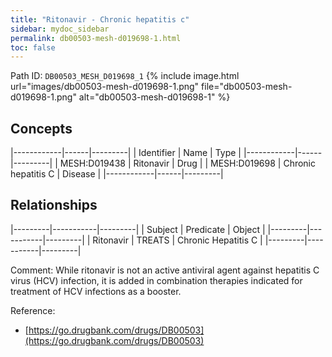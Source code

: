 ```yaml
---
title: "Ritonavir - Chronic hepatitis c"
sidebar: mydoc_sidebar
permalink: db00503-mesh-d019698-1.html
toc: false 
---
```



Path ID: `DB00503_MESH_D019698_1`
{% include image.html url="images/db00503-mesh-d019698-1.png" file="db00503-mesh-d019698-1.png" alt="db00503-mesh-d019698-1" %}

## Concepts

|------------|------|---------|
| Identifier | Name | Type    |
|------------|------|---------|
| MESH:D019438 | Ritonavir | Drug |
| MESH:D019698 | Chronic hepatitis C | Disease |
|------------|------|---------|

## Relationships

|---------|-----------|---------|
| Subject | Predicate | Object  |
|---------|-----------|---------|
| Ritonavir | TREATS | Chronic Hepatitis C |
|---------|-----------|---------|

Comment: While ritonavir is not an active antiviral agent against hepatitis C virus (HCV) infection, it is added in combination therapies indicated for treatment of HCV infections as a booster.

Reference: 
  - [https://go.drugbank.com/drugs/DB00503](https://go.drugbank.com/drugs/DB00503)
